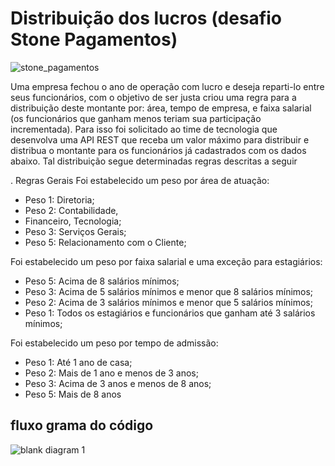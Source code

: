 # Distribuição dos lucros (desafio Stone Pagamentos)

![stone_pagamentos](https://user-images.githubusercontent.com/11545292/51984146-c2daa180-2481-11e9-8dd4-6317ee169e30.png)

Uma empresa fechou o ano de operação com lucro e deseja reparti-lo entre seus funcionários, com o objetivo de ser justa criou uma regra para a distribuição deste montante por: área, tempo de empresa, e faixa salarial (os funcionários que ganham menos teriam sua participação incrementada). Para isso foi solicitado ao time de tecnologia que desenvolva uma API REST que receba um valor máximo para distribuir e distribua o montante para os funcionários já cadastrados com os dados abaixo. Tal distribuição segue determinadas regras descritas a seguir

. Regras Gerais Foi estabelecido um peso por área de atuação: 

- Peso 1: Diretoria; 
- Peso 2: Contabilidade, 
- Financeiro, Tecnologia; 
- Peso 3: Serviços Gerais; 
- Peso 5: Relacionamento com o Cliente; 

Foi estabelecido um peso por faixa salarial e uma exceção para estagiários: 

- Peso 5: Acima de 8 salários mínimos; 
- Peso 3: Acima de 5 salários mínimos e menor que 8 salários mínimos; 
- Peso 2: Acima de 3 salários mínimos e menor que 5 salários mínimos; 
- Peso 1: Todos os estagiários e funcionários que ganham até 3 salários mínimos; 

Foi estabelecido um peso por tempo de admissão: 

- Peso 1: Até 1 ano de casa; 
- Peso 2: Mais de 1 ano e menos de 3 anos; 
- Peso 3: Acima de 3 anos e menos de 8 anos; 
- Peso 5: Mais de 8 anos


## fluxo grama do código

![blank diagram 1](https://user-images.githubusercontent.com/11545292/52016818-bdef0f80-24cc-11e9-944d-34d19d184ebf.png)

